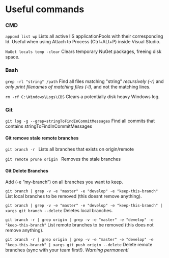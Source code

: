 # Useful commands

### CMD
``` appcmd list wp ```
Lists all active IIS applicationPools with their corresponding Id. Useful when using Attach to Process (Ctrl+ALt+P) inside Visual Studio.

``` NuGet locals temp -clear ```
Clears temporary NuGet packages, freeing disk space.

### Bash
``` grep -rl "string" /path ```
Find all files matching "string" *recursively (-r)* and *only print filenames of matching files (-l)*, and not the matching lines.

``` rm -rf C:\Windows\Logs\CBS ```
Clears a potentially disk heavy Windows log.

### Git
``` git log -g --grep=stringToFindInCommitMessages ```
Find all commits that contains stringToFindInCommitMessages

#### Git remove stale remote branches
``` git branch -r  ```
Lists all branches that exists on origin/remote

``` git remote prune origin  ```
Removes the stale branches

#### Git Delete Branches
Add (-e ”my-branch”) on all branches you want to keep.

``` git branch | grep -v -e "master" -e "develop" -e "keep-this-branch" ```
List local branches to be removed (this doesnt remove anything).

``` git branch | grep -v -e "master" -e "develop" -e "keep-this-branch" | xargs git branch --delete ```
Deletes local branches.

``` git branch -r | grep origin | grep -v -e "master" -e "develop" -e "keep-this-branch" ```
List remote branches to be removed (this does not remove anything).

``` git branch -r | grep origin | grep -v -e "master" -e "develop" -e "keep-this-branch" | xargs git push origin --delete ```
Delete remote branches (sync with your team first!). *Warning permanent!*
